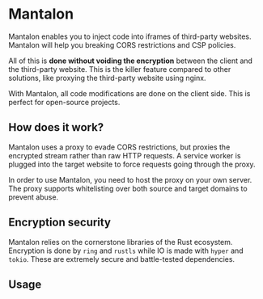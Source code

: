 # Mantalon

Mantalon enables you to inject code into iframes of third-party websites. Mantalon will help you breaking CORS restrictions and CSP policies.

All of this is **done without voiding the encryption** between the client and the third-party website. This is the killer feature compared to other solutions, like proxying the third-party website using nginx. 

With Mantalon, all code modifications are done on the client side. This is perfect for open-source projects.

## How does it work?

Mantalon uses a proxy to evade CORS restrictions, but proxies the encrypted stream rather than raw HTTP requests. A service worker is plugged into the target website to force requests going through the proxy.

In order to use Mantalon, you need to host the proxy on your own server. The proxy supports whitelisting over both source and target domains to prevent abuse.

## Encryption security

Mantalon relies on the cornerstone libraries of the Rust ecosystem. Encryption is done by `ring` and `rustls` while IO is made with `hyper` and `tokio`. These are extremely secure and battle-tested dependencies.

## Usage


